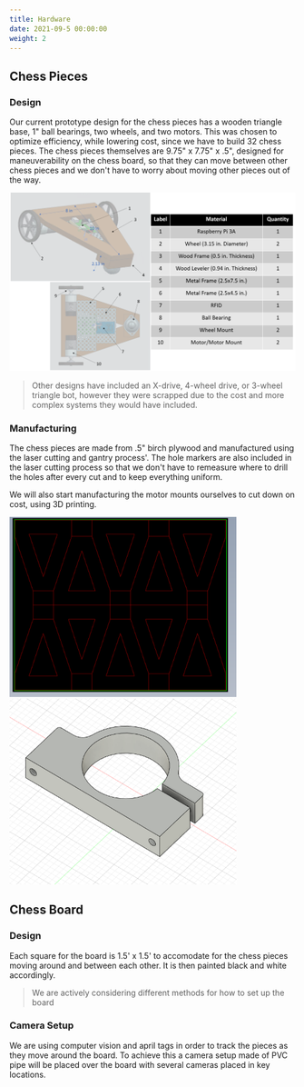 ```yaml
---
title: Hardware
date: 2021-09-5 00:00:00
weight: 2
---
```


## Chess Pieces

### Design

Our current prototype design for the chess pieces has a wooden triangle base, 1" ball bearings, two wheels, and two motors. This was chosen to optimize efficiency, while lowering cost, since we have to build 32 chess pieces. The chess pieces themselves are 9.75" x 7.75" x .5", designed for maneuverability on the chess board, so that they can move between other chess pieces and we don't have to worry about moving other pieces out of the way.  
<!--confirm that these are the correct links to the motors-->

<img src="/wiki/active-projects/wizards-chess/images/cad-v1.png" alt="CAD Model of Chess Piece V1" width="600"/>

> Other designs have included an X-drive, 4-wheel drive, or 3-wheel triangle bot, however they were scrapped due to the cost and more complex systems they would have included. 

### Manufacturing

The chess pieces are made from .5" birch plywood and manufactured using the laser cutting and gantry process'. The hole markers are also included in the laser cutting process so that we don't have to remeasure where to drill the holes after every cut and to keep everything uniform.

We will also start manufacturing the motor mounts ourselves to cut down on cost, using 3D printing.

<img src="/wiki/active-projects/wizards-chess/images/laser-cut.png" alt="Laser Cut Lines" width="400"/>
<img src="/wiki/active-projects/wizards-chess/images/motor-mount.jpg" alt="CAD Model of Motor Mount" width="400"/>

## Chess Board

### Design

Each square for the board is 1.5' x 1.5' to accomodate for the chess pieces moving around and between each other. It is then painted black and white accordingly.

> We are actively considering different methods for how to set up the board

### Camera Setup

We are using computer vision and april tags in order to track the pieces as they move around the board. To achieve this a camera setup made of PVC pipe will be placed over the board with several cameras placed in key locations.
